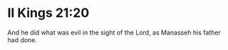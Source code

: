 # II Kings 21:20

And he did what was evil in the sight of the Lord, as Manasseh his father had done.
